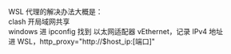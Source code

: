 WSL 代理的解决办法大概是：  
clash 开局域网共享  
windows 进 ipconfig 找到 以太网适配器 vEthernet，记录 IPv4 地址  
进 WSL，http_proxy="http://$host_ip:[端口]"
